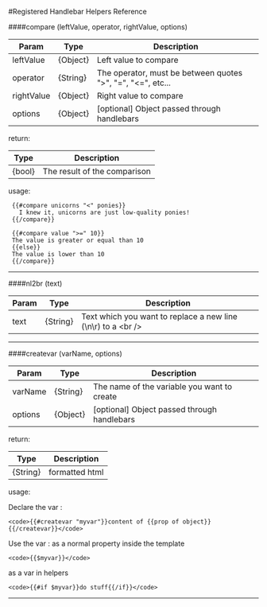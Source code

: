 #Registered Handlebar Helpers Reference


####compare (leftValue, operator, rightValue, options)

|Param     |Type    |Description
|----------|--------|--------------
|leftValue |{Object}|Left value to compare|
|operator  |{String}|The operator, must be between quotes ">", "=", "<=", etc...|
|rightValue|{Object}|Right value to compare|
|options   |{Object}|[optional] Object passed through handlebars|

return:

Type    |Description
|-------|-----------
{bool}  |The result of the comparison


usage:

     {{#compare unicorns "<" ponies}}
       I knew it, unicorns are just low-quality ponies!
     {{/compare}}
    
     {{#compare value ">=" 10}}
     The value is greater or equal than 10
     {{else}}
     The value is lower than 10
     {{/compare}}

***
####nl2br (text)

|Param     |Type    |Description
|----------|--------|--------------
|text      |{String}|Text which you want to replace a new line (\n\r) to a &lt;br /&gt;

***
####createvar (varName, options)

|Param     |Type    |Description
|----------|--------|--------------
|varName   |{String}|The name of the variable you want to create|
|options   |{Object}|[optional] Object passed through handlebars|

return:

Type    |Description
|-------|-----------
{String}|formatted html

usage:
     
Declare the var :

    <code>{{#createvar "myvar"}}content of {{prop of object}}{{/createvar}}</code>

Use the var :
as a normal property inside the template

    <code>{{$myvar}}</code>
    
as a var in helpers

    <code>{{#if $myvar}}do stuff{{/if}}</code>

***

